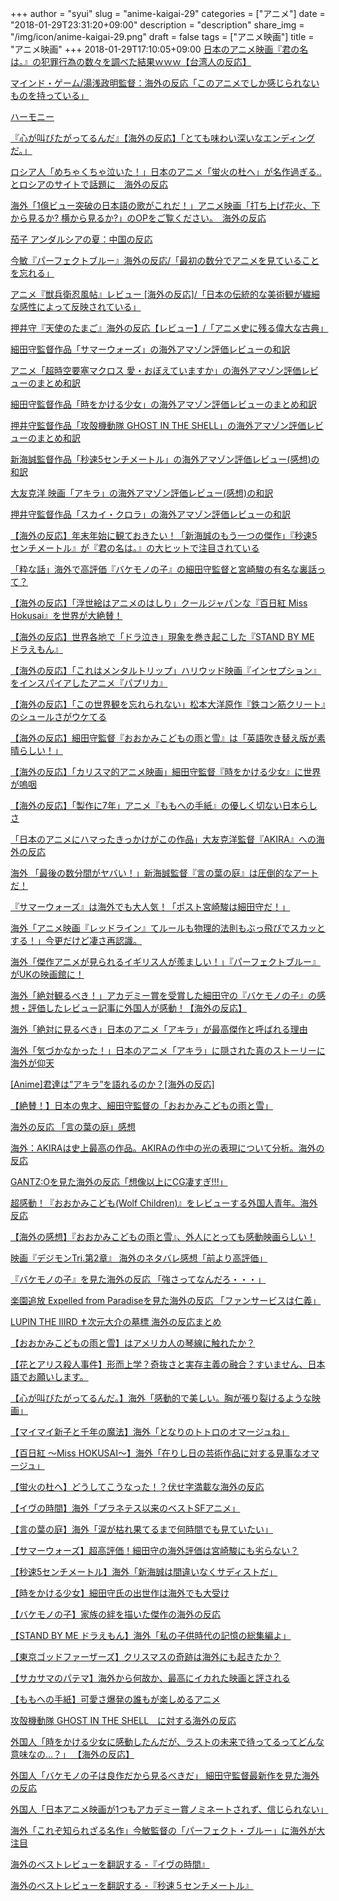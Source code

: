 +++
author = "syui"
slug = "anime-kaigai-29"
categories = ["アニメ"]
date = "2018-01-29T23:31:20+09:00"
description = "description"
share_img = "/img/icon/anime-kaigai-29.png"
draft = false
tags = ["アニメ映画"]
title = "アニメ映画"
+++
<span class="update-time">2018-01-29T17:10:05+09:00</span> <a href="http://kaola.jp/2018/01/29/454998/" rel="nofollow" target="_blank" title="日本のアニメ映画『君の名は。』の犯罪行為の数々を調べた結果ｗｗｗ【台湾人の反応】">日本のアニメ映画『君の名は。』の犯罪行為の数々を調べた結果ｗｗｗ【台湾人の反応】</a>



<a href="http://anime-reaction.xxxblog.jp/archives/6654691.html" rel="nofollow" target="_blank" title="マインド・ゲーム/湯浅政明監督：海外の反応「このアニメでしか感じられないものを持っている」">マインド・ゲーム/湯浅政明監督：海外の反応「このアニメでしか感じられないものを持っている」</a>

<a href="http://anime-reaction.xxxblog.jp/archives/8946770.html" rel="nofollow" target="_blank" title="ハーモニー">ハーモニー</a>

<a href="http://anitaka.blog.fc2.com/blog-entry-29.html" rel="nofollow" target="_blank" title="『心が叫びたがってるんだ』【海外の反応】「とても味わい深いなエンディングだ。」">『心が叫びたがってるんだ』【海外の反応】「とても味わい深いなエンディングだ。」</a>

<a href="http://blog.livedoor.jp/sekaiminzoku/archives/50334921.html" rel="nofollow" target="_blank" title="ロシア人「めちゃくちゃ泣いた！」日本のアニメ「蛍火の杜へ」が名作過ぎる‥とロシアのサイトで話題に　海外の反応">ロシア人「めちゃくちゃ泣いた！」日本のアニメ「蛍火の杜へ」が名作過ぎる‥とロシアのサイトで話題に　海外の反応</a>

<a href="http://blog.livedoor.jp/sekaiminzoku/archives/51430144.html" rel="nofollow" target="_blank" title="海外「1億ビュー突破の日本語の歌がこれだ！」アニメ映画「打ち上げ花火、下から見るか? 横から見るか?」のOPをご覧ください。　海外の反応">海外「1億ビュー突破の日本語の歌がこれだ！」アニメ映画「打ち上げ花火、下から見るか? 横から見るか?」のOPをご覧ください。　海外の反応</a>

<a href="http://blog.livedoor.jp/tairikuno/archives/1763459.html" rel="nofollow" target="_blank" title="茄子 アンダルシアの夏：中国の反応">茄子 アンダルシアの夏：中国の反応</a>

<a href="http://blog.livedoor.jp/world_loves_us/archives/21105335.html" rel="nofollow" target="_blank" title="今敏『パーフェクトブルー』海外の反応/「最初の数分でアニメを見ていることを忘れる」">今敏『パーフェクトブルー』海外の反応/「最初の数分でアニメを見ていることを忘れる」</a>

<a href="http://blog.livedoor.jp/world_loves_us/archives/21235717.html" rel="nofollow" target="_blank" title="アニメ『獣兵衛忍風帖』レビュー [海外の反応]/「日本の伝統的な美術観が繊細な感性によって反映されている」">アニメ『獣兵衛忍風帖』レビュー [海外の反応]/「日本の伝統的な美術観が繊細な感性によって反映されている」</a>

<a href="http://blog.livedoor.jp/world_loves_us/archives/21503227.html" rel="nofollow" target="_blank" title="押井守『天使のたまご』海外の反応【レビュー】/「アニメ史に残る偉大な古典」">押井守『天使のたまご』海外の反応【レビュー】/「アニメ史に残る偉大な古典」</a>

<a href="http://chou5yaku.blog.fc2.com/blog-entry-162.html" rel="nofollow" target="_blank" title="細田守監督作品「サマーウォーズ」の海外アマゾン評価レビューの和訳">細田守監督作品「サマーウォーズ」の海外アマゾン評価レビューの和訳</a>

<a href="http://chou5yaku.blog.fc2.com/blog-entry-177.html" rel="nofollow" target="_blank" title="アニメ「超時空要塞マクロス 愛・おぼえていますか」の海外アマゾン評価レビューのまとめ和訳">アニメ「超時空要塞マクロス 愛・おぼえていますか」の海外アマゾン評価レビューのまとめ和訳</a>

<a href="http://chou5yaku.blog.fc2.com/blog-entry-185.html" rel="nofollow" target="_blank" title="細田守監督作品「時をかける少女」の海外アマゾン評価レビューのまとめ和訳">細田守監督作品「時をかける少女」の海外アマゾン評価レビューのまとめ和訳</a>

<a href="http://chou5yaku.blog.fc2.com/blog-entry-189.html" rel="nofollow" target="_blank" title="押井守監督作品「攻殻機動隊 GHOST IN THE SHELL」の海外アマゾン評価レビューのまとめ和訳">押井守監督作品「攻殻機動隊 GHOST IN THE SHELL」の海外アマゾン評価レビューのまとめ和訳</a>

<a href="http://chou5yaku.blog.fc2.com/blog-entry-22.html" rel="nofollow" target="_blank" title="新海誠監督作品「秒速5センチメートル」の海外アマゾン評価レビュー(感想)の和訳">新海誠監督作品「秒速5センチメートル」の海外アマゾン評価レビュー(感想)の和訳</a>

<a href="http://chou5yaku.blog.fc2.com/blog-entry-65.html" rel="nofollow" target="_blank" title="大友克洋 映画「アキラ」の海外アマゾン評価レビュー(感想)の和訳">大友克洋 映画「アキラ」の海外アマゾン評価レビュー(感想)の和訳</a>

<a href="http://chou5yaku.blog.fc2.com/blog-entry-78.html" rel="nofollow" target="_blank" title="押井守監督作品「スカイ・クロラ」の海外アマゾン評価レビューの和訳">押井守監督作品「スカイ・クロラ」の海外アマゾン評価レビューの和訳</a>

<a href="http://crazy-movie-freak.com/4349" rel="nofollow" target="_blank" title="【海外の反応】年末年始に観ておきたい！「新海誠のもう一つの傑作」『秒速5センチメートル』が『君の名は。』の大ヒットで注目されている">【海外の反応】年末年始に観ておきたい！「新海誠のもう一つの傑作」『秒速5センチメートル』が『君の名は。』の大ヒットで注目されている</a>

<a href="http://crazy-movie-freak.com/4996" rel="nofollow" target="_blank" title="「粋な話」海外で高評価『バケモノの子』の細田守監督と宮崎駿の有名な裏話って？">「粋な話」海外で高評価『バケモノの子』の細田守監督と宮崎駿の有名な裏話って？</a>

<a href="http://crazy-movie-freak.com/5611" rel="nofollow" target="_blank" title="【海外の反応】「浮世絵はアニメのはしり」クールジャパンな『百日紅 Miss Hokusai』を世界が大絶賛！">【海外の反応】「浮世絵はアニメのはしり」クールジャパンな『百日紅 Miss Hokusai』を世界が大絶賛！</a>

<a href="http://crazy-movie-freak.com/5633" rel="nofollow" target="_blank" title="【海外の反応】世界各地で「ドラ泣き」現象を巻き起こした『STAND BY ME ドラえもん』">【海外の反応】世界各地で「ドラ泣き」現象を巻き起こした『STAND BY ME ドラえもん』</a>

<a href="http://crazy-movie-freak.com/5685" rel="nofollow" target="_blank" title="【海外の反応】「これはメンタルトリップ」ハリウッド映画『インセプション』をインスパイアしたアニメ『パプリカ』">【海外の反応】「これはメンタルトリップ」ハリウッド映画『インセプション』をインスパイアしたアニメ『パプリカ』</a>

<a href="http://crazy-movie-freak.com/5746" rel="nofollow" target="_blank" title="【海外の反応】「この世界観を忘れられない」松本大洋原作『鉄コン筋クリート』のシュールさがウケてる">【海外の反応】「この世界観を忘れられない」松本大洋原作『鉄コン筋クリート』のシュールさがウケてる</a>

<a href="http://crazy-movie-freak.com/5859" rel="nofollow" target="_blank" title="【海外の反応】細田守監督『おおかみこどもの雨と雪』は「英語吹き替え版が素晴らしい！」">【海外の反応】細田守監督『おおかみこどもの雨と雪』は「英語吹き替え版が素晴らしい！」</a>

<a href="http://crazy-movie-freak.com/5954" rel="nofollow" target="_blank" title="【海外の反応】「カリスマ的アニメ映画」細田守監督『時をかける少女』に世界が嗚咽">【海外の反応】「カリスマ的アニメ映画」細田守監督『時をかける少女』に世界が嗚咽</a>

<a href="http://crazy-movie-freak.com/6152" rel="nofollow" target="_blank" title="【海外の反応】「製作に7年」アニメ『ももへの手紙』の優しく切ない日本らしさ">【海外の反応】「製作に7年」アニメ『ももへの手紙』の優しく切ない日本らしさ</a>

<a href="http://crazy-movie-freak.com/6298" rel="nofollow" target="_blank" title="「日本のアニメにハマったきっかけがこの作品」大友克洋監督『AKIRA』への海外の反応">「日本のアニメにハマったきっかけがこの作品」大友克洋監督『AKIRA』への海外の反応</a>

<a href="http://crazy-movie-freak.com/6924" rel="nofollow" target="_blank" title="海外 「最後の数分間がヤバい！」新海誠監督『言の葉の庭』は圧倒的なアートだ！">海外 「最後の数分間がヤバい！」新海誠監督『言の葉の庭』は圧倒的なアートだ！</a>

<a href="http://crazy-movie-freak.com/7657" rel="nofollow" target="_blank" title="『サマーウォーズ』は海外でも大人気！「ポスト宮崎駿は細田守だ！」">『サマーウォーズ』は海外でも大人気！「ポスト宮崎駿は細田守だ！」</a>

<a href="http://crazy-movie-freak.com/7963" rel="nofollow" target="_blank" title=" 海外「アニメ映画『レッドライン』てルールも物理的法則もぶっ飛びでスカッとする！」今更だけど凄さ再認識。"> 海外「アニメ映画『レッドライン』てルールも物理的法則もぶっ飛びでスカッとする！」今更だけど凄さ再認識。</a>

<a href="http://crazy-movie-freak.com/8588" rel="nofollow" target="_blank" title=" 海外「傑作アニメが見られるイギリス人が羨ましい！」『パーフェクトブルー』がUKの映画館に！"> 海外「傑作アニメが見られるイギリス人が羨ましい！」『パーフェクトブルー』がUKの映画館に！</a>

<a href="http://darekare.jp/kaigaianime/bakemono-no-ko" rel="nofollow" target="_blank" title="海外「絶対観るべき！」アカデミー賞を受賞した細田守の『バケモノの子』の感想・評価したレビュー記事に外国人が感動！【海外の反応】">海外「絶対観るべき！」アカデミー賞を受賞した細田守の『バケモノの子』の感想・評価したレビュー記事に外国人が感動！【海外の反応】</a>

<a href="http://dng65.com/blog-entry-1181.html" rel="nofollow" target="_blank" title="海外「絶対に見るべき」日本のアニメ「アキラ」が最高傑作と呼ばれる理由">海外「絶対に見るべき」日本のアニメ「アキラ」が最高傑作と呼ばれる理由</a>

<a href="http://dng65.com/blog-entry-3721.html" rel="nofollow" target="_blank" title=" 海外「気づかなかった！」日本のアニメ「アキラ」に隠された真のストーリーに海外が仰天"> 海外「気づかなかった！」日本のアニメ「アキラ」に隠された真のストーリーに海外が仰天</a>

<a href="http://foreignnews.biz/archives/19967710.html" rel="nofollow" target="_blank" title=" [Anime]君達は”アキラ”を語れるのか？[海外の反応]"> [Anime]君達は”アキラ”を語れるのか？[海外の反応]</a>

<a href="http://golden-zipangu.jp/japan-hosoda/" rel="nofollow" target="_blank" title="【絶賛！】日本の鬼才、細田守監督の「おおかみこどもの雨と雪」">【絶賛！】日本の鬼才、細田守監督の「おおかみこどもの雨と雪」</a>

<a href="http://honyakutyuihou.hatenablog.com/entry/anime/kotonohanoniwa" rel="nofollow" target="_blank" title="海外の反応 「言の葉の庭」感想">海外の反応 「言の葉の庭」感想</a>

<a href="http://jipangnet.blog.fc2.com/blog-entry-3051.html" rel="nofollow" target="_blank" title="海外：AKIRAは史上最高の作品。AKIRAの作中の光の表現について分析。海外の反応">海外：AKIRAは史上最高の作品。AKIRAの作中の光の表現について分析。海外の反応</a>

<a href="http://konnyakuhinyaku.blogspot.com/2017/02/gantzocg.html" rel="nofollow" target="_blank" title="GANTZ:Oを見た海外の反応「想像以上にCG凄すぎ!!!」">GANTZ:Oを見た海外の反応「想像以上にCG凄すぎ!!!」</a>

<a href="http://nextneo.blog.fc2.com/blog-entry-216.html" rel="nofollow" target="_blank" title="超感動！『おおかみこども(Wolf Children)』をレビューする外国人青年。海外反応">超感動！『おおかみこども(Wolf Children)』をレビューする外国人青年。海外反応</a>

<a href="http://soresore.net/archives/1033776143.html" rel="nofollow" target="_blank" title="【海外の感想】『おおかみこどもの雨と雪』、外人にとっても感動映画らしい！">【海外の感想】『おおかみこどもの雨と雪』、外人にとっても感動映画らしい！</a>

<a href="http://soresore.net/archives/1053887283.html" rel="nofollow" target="_blank" title="映画『デジモンTri.第2章』 海外のネタバレ感想「前より高評価」">映画『デジモンTri.第2章』 海外のネタバレ感想「前より高評価」</a>

<a href="http://tonarino-kawauso.com/wordpress/bakemono-movie/" rel="nofollow" target="_blank" title="『バケモノの子』を見た海外の反応 「強さってなんだろ・・・」">『バケモノの子』を見た海外の反応 「強さってなんだろ・・・」</a>

<a href="http://tonarino-kawauso.com/wordpress/expelled/" rel="nofollow" target="_blank" title="楽園追放 Expelled from Paradiseを見た海外の反応 「ファンサービスは仁義」">楽園追放 Expelled from Paradiseを見た海外の反応 「ファンサービスは仁義」</a>

<a href="http://tonarino-kawauso.com/wordpress/lupin-jigengrave/" rel="nofollow" target="_blank" title="LUPIN THE IIIRD ✝次元大介の墓標 海外の反応まとめ">LUPIN THE IIIRD ✝次元大介の墓標 海外の反応まとめ</a>

<a href="http://transover.blog.fc2.com/blog-entry-1.html" rel="nofollow" target="_blank" title="【おおかみこどもの雨と雪】はアメリカ人の琴線に触れたか？">【おおかみこどもの雨と雪】はアメリカ人の琴線に触れたか？</a>

<a href="http://transover.blog.fc2.com/blog-entry-10.html" rel="nofollow" target="_blank" title="【花とアリス殺人事件】形而上学？奇抜さと実存主義の融合？すいません、日本語でお願いします。">【花とアリス殺人事件】形而上学？奇抜さと実存主義の融合？すいません、日本語でお願いします。</a>

<a href="http://transover.blog.fc2.com/blog-entry-15.html" rel="nofollow" target="_blank" title="【心が叫びたがってるんだ。】海外「感動的で美しい。胸が張り裂けるような映画」">【心が叫びたがってるんだ。】海外「感動的で美しい。胸が張り裂けるような映画」</a>

<a href="http://transover.blog.fc2.com/blog-entry-19.html" rel="nofollow" target="_blank" title="【マイマイ新子と千年の魔法】海外「となりのトトロのオマージュね」">【マイマイ新子と千年の魔法】海外「となりのトトロのオマージュね」</a>

<a href="http://transover.blog.fc2.com/blog-entry-20.html" rel="nofollow" target="_blank" title="【百日紅 〜Miss HOKUSAI〜】海外「在りし日の芸術作品に対する見事なオマージュ」">【百日紅 〜Miss HOKUSAI〜】海外「在りし日の芸術作品に対する見事なオマージュ」</a>

<a href="http://transover.blog.fc2.com/blog-entry-23.html" rel="nofollow" target="_blank" title=" 【蛍火の杜へ】どうしてこうなった！？伏せ字満載な海外の反応"> 【蛍火の杜へ】どうしてこうなった！？伏せ字満載な海外の反応</a>

<a href="http://transover.blog.fc2.com/blog-entry-28.html" rel="nofollow" target="_blank" title=" 【イヴの時間】海外「プラネテス以来のベストSFアニメ」"> 【イヴの時間】海外「プラネテス以来のベストSFアニメ」</a>

<a href="http://transover.blog.fc2.com/blog-entry-29.html" rel="nofollow" target="_blank" title="【言の葉の庭】海外「涙が枯れ果てるまで何時間でも見ていたい」">【言の葉の庭】海外「涙が枯れ果てるまで何時間でも見ていたい」</a>

<a href="http://transover.blog.fc2.com/blog-entry-3.html" rel="nofollow" target="_blank" title="【サマーウォーズ】超高評価！細田守の海外評価は宮崎駿にも劣らない？">【サマーウォーズ】超高評価！細田守の海外評価は宮崎駿にも劣らない？</a>

<a href="http://transover.blog.fc2.com/blog-entry-33.html" rel="nofollow" target="_blank" title=" 【秒速5センチメートル】海外「新海誠は間違いなくサディストだ」"> 【秒速5センチメートル】海外「新海誠は間違いなくサディストだ」</a>

<a href="http://transover.blog.fc2.com/blog-entry-4.html" rel="nofollow" target="_blank" title="【時をかける少女】細田守氏の出世作は海外でも大受け">【時をかける少女】細田守氏の出世作は海外でも大受け</a>

<a href="http://transover.blog.fc2.com/blog-entry-5.html" rel="nofollow" target="_blank" title="【バケモノの子】家族の絆を描いた傑作の海外の反応">【バケモノの子】家族の絆を描いた傑作の海外の反応</a>

<a href="http://transover.blog.fc2.com/blog-entry-54.html" rel="nofollow" target="_blank" title=" 【STAND BY ME ドラえもん】海外「私の子供時代の記憶の総集編よ」"> 【STAND BY ME ドラえもん】海外「私の子供時代の記憶の総集編よ」</a>

<a href="http://transover.blog.fc2.com/blog-entry-7.html" rel="nofollow" target="_blank" title="【東京ゴッドファーザーズ】クリスマスの奇跡は海外にも起きたか？">【東京ゴッドファーザーズ】クリスマスの奇跡は海外にも起きたか？</a>

<a href="http://transover.blog.fc2.com/blog-entry-8.html" rel="nofollow" target="_blank" title="【サカサマのパテマ】海外から何故か、最高にイカれた映画と評される">【サカサマのパテマ】海外から何故か、最高にイカれた映画と評される</a>

<a href="http://transover.blog.fc2.com/blog-entry-9.html" rel="nofollow" target="_blank" title="【ももへの手紙】可愛さ爆発の誰もが楽しめるアニメ">【ももへの手紙】可愛さ爆発の誰もが楽しめるアニメ</a>

<a href="http://wthjapan.blog.fc2.com/blog-entry-19.html" rel="nofollow" target="_blank" title="攻殻機動隊 GHOST IN THE SHELL　に対する海外の反応">攻殻機動隊 GHOST IN THE SHELL　に対する海外の反応</a>

<a href="http://www.all-nationz.com/archives/1034423771.html" rel="nofollow" target="_blank" title="外国人「時をかける少女に感動したんだが、ラストの未来で待ってるってどんな意味なの…？」 【海外の反応】">外国人「時をかける少女に感動したんだが、ラストの未来で待ってるってどんな意味なの…？」 【海外の反応】</a>

<a href="http://www.all-nationz.com/archives/1059535095.html" rel="nofollow" target="_blank" title="外国人「バケモノの子は良作だから見るべきだ」 細田守監督最新作を見た海外の反応">外国人「バケモノの子は良作だから見るべきだ」 細田守監督最新作を見た海外の反応</a>

<a href="http://www.all-nationz.com/archives/1069442265.html" rel="nofollow" target="_blank" title="外国人「日本アニメ映画が1つもアカデミー賞ノミネートされず、信じられない」">外国人「日本アニメ映画が1つもアカデミー賞ノミネートされず、信じられない」</a>

<a href="http://www.kattobi-japan.com/archives/9152234.html" rel="nofollow" target="_blank" title="海外「これぞ知られざる名作」今敏監督の「パーフェクト・ブルー」に海外が大注目">海外「これぞ知られざる名作」今敏監督の「パーフェクト・ブルー」に海外が大注目</a>

<a href="http://www.owlhoot.net/entry/2017/02/01/115333" rel="nofollow" target="_blank" title="海外のベストレビューを翻訳する -『イヴの時間』">海外のベストレビューを翻訳する -『イヴの時間』</a>

<a href="http://www.owlhoot.net/entry/2017/02/10/181626" rel="nofollow" target="_blank" title="海外のベストレビューを翻訳する -『秒速５センチメートル』">海外のベストレビューを翻訳する -『秒速５センチメートル』</a>
